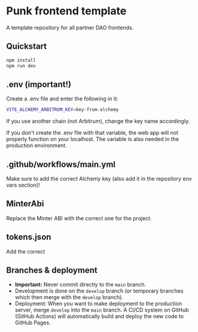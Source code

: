 # Punk frontend template

A template repository for all partner DAO frontends.

## Quickstart

```bash
npm install
npm run dev
```

## .env (important!)

Create a .env file and enter the following in it:

```bash
VITE_ALCHEMY_ARBITRUM_KEY=key-from-alchemy
```

If you use another chain (not Arbitrum), change the key name accordingly.

If you don't create the .env file with that variable, the web app will not properly function on your localhost. The variable is also needed in the production environment.

## .github/workflows/main.yml

Make sure to add the correct Alchemy key (also add it in the repository env vars section)!

## MinterAbi

Replace the Minter ABI with the correct one for the project.

## tokens.json

Add the correct

## Branches & deployment

- **Important:** Never commit directly to the `main` branch.
- Development is done on the `develop` branch (or temporary branches which then merge with the `develop` branch).
- Deployment: When you want to make deployment to the production server, merge `develop` into the `main` branch. A CI/CD system on GitHub (GitHub Actions) will automatically build and deploy the new code to GitHub Pages.